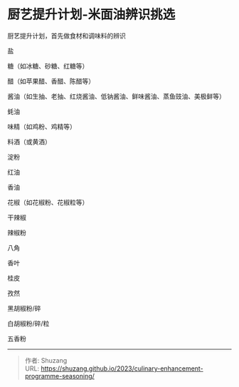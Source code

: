 # 厨艺提升计划-米面油辨识挑选


厨艺提升计划，首先做食材和调味料的辨识

<!---more-->

盐

糖（如冰糖、砂糖、红糖等）

醋（如苹果醋、香醋、陈醋等）

酱油（如生抽、老抽、红烧酱油、低钠酱油、鲜味酱油、蒸鱼豉油、美极鲜等）

蚝油

味精（如鸡粉、鸡精等）

料酒（或黄酒）

淀粉

红油

香油

花椒（如花椒粉、花椒粒等）

干辣椒

辣椒粉

八角

香叶

桂皮

孜然

黑胡椒粉/碎

白胡椒粉/碎/粒

五香粉


---

> 作者: Shuzang  
> URL: https://shuzang.github.io/2023/culinary-enhancement-programme-seasoning/  

